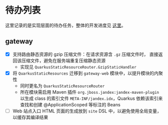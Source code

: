 待办列表
=========================

这里记录的是实现层面的待办任务，整体的开发进度见
[这里](https://duzhou.crazydan.io/docs/platform/todo/framework)。

## gateway

- [x] 支持路由静态资源的 gzip 压缩文件：在请求资源含 `.gz` 压缩文件时，
  直接返回该压缩文件，避免在服务端重复压缩静态资源
  - 实现见 `QuarkusStaticResourceRouter.GzipStaticHandler`
- [x] 将 `QuarkusStaticResources` 迁移到 `gateway-web`
  模块中，以提升模块的内聚性
  - 同时更名为 `QuarkusStaticResourceRouter`
  - 所在模块需启用 Maven 插件 `org.jboss.jandex:jandex-maven-plugin`
    以生成 class 的索引文件 `META-INF/jandex.idx`，Quarkus
    依赖该索引来查找和创建 @ApplicationScoped 等标注的 Beans
- [ ] Web 站点入口 HTML 页面的生成放到 `site` DSL
  中，以避免使用全局变量，以缓存其编译结果
